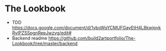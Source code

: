 # The Lookbook
 - TDD https://docs.google.com/document/d/1vboWsYCMUFGayEtH4L8kwjpykRyIPZSSpgnReeJwzvg/edit#
 - Backend readme https://github.com/build2artportfolio/The-Lookbook/tree/master/backend
